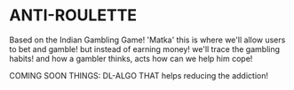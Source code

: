 # ANTI-ROULETTE

Based on the Indian Gambling Game! 'Matka'
this is where we'll allow users to bet and gamble! but instead of earning money! 
we'll trace the gambling habits! and how a gambler thinks, acts how can we help him cope!

COMING SOON THINGS:
DL-ALGO THAT helps reducing the addiction!
 
